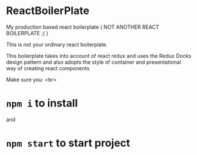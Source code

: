 # ReactBoilerPlate
My production based react boilerplate ( NOT ANOTHER REACT BOILERPLATE ;(   )

This is not your ordinary react boilerplate.

This boilerplate takes into account of react redux and uses the Redux Docks design pattern
and also adopts the style of container and presentational way of creating react components

Make sure you: <br\>

# `npm i` to install

and

# `npm start` to start project


